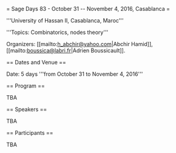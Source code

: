 = Sage Days 83 - October 31 -- November 4, 2016, Casablanca =



'''University of Hassan II, Casablanca, Maroc'''

'''Topics: Combinatorics, nodes theory'''

Organizers: [[mailto:h_abchir@yahoo.com|Abchir Hamid]], [[mailto:boussica@labri.fr|Adrien Boussicault]]. 

== Dates and Venue ==

Date: 5 days '''from October 31 to November 4, 2016'''

== Program ==

TBA

== Speakers ==

TBA

== Participants ==

TBA
